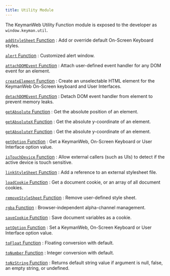 ```yaml
---
title: Utility Module
---
```


The KeymanWeb Utility Function module is exposed to the developer as `window.keyman.util`.

[`addStyleSheet` Function](addStyleSheet)
:   Add or override default On-Screen Keyboard styles.

[`alert` Function](alert)
:   Customized alert window.

[`attachDOMEvent` Function](attachDOMEvent)
:   Attach user-defined event handler for any DOM event for an element.

[`createElement` Function](createElement)
:   Create an unselectable HTML element for the KeymanWeb On-Screen
    keyboard and User Interfaces.

[`detachDOMEvent` Function](detachDOMEvent)
:   Detach DOM event handler from element to prevent memory leaks.

[`getAbsolute` Function](getAbsolute)
:   Get the absolute position of an element.

[`getAbsoluteX` Function](getAbsoluteX)
:   Get the absolute y-coordinate of an element.

[`getAbsoluteY` Function](getAbsoluteY)
:   Get the absolute y-coordinate of an element.

[`getOption` Function](getOption)
:   Get a KeymanWeb, On-Screen Keyboard or User Interface option value.

[`isTouchDevice` Function](isTouchDevice)
:   Allow external callers (such as UIs) to detect if the active device
    is touch sensitive.

[`linkStyleSheet` Function](linkStyleSheet)
:   Add a reference to an external stylesheet file.

[`loadCookie` Function](loadCookie)
:   Get a document cookie, or an array of all document cookies.

[`removeStyleSheet` Function](removeStyleSheet)
:   Remove user-defined style sheet.

[`rgba` Function](rgba)
:   Browser-independent alpha-channel management.

[`saveCookie` Function](saveCookie)
:   Save document variables as a cookie.

[`setOption` Function](setOption)
:   Set a KeymanWeb, On-Screen Keyboard or User Interface option value.

[`toFloat` Function](toFloat)
:   Floating conversion with default.

[`toNumber` Function](toNumber)
:   Integer conversion with default.

[`toNzString` Function](toNzString)
:   Returns default string value if argument is null, false, an empty
    string, or undefined.

